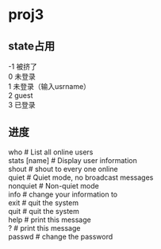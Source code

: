 # proj3
## state占用
-1 被挤了\
0  未登录\
1  未登录（输入usrname）\
2  guest\
3  已登录
## 进度
  who                     # List all online users\
  stats [name]            # Display user information\
  shout <msg>             # shout <msg> to every one online\
  quiet                   # Quiet mode, no broadcast messages\
  nonquiet                # Non-quiet mode\
  info <msg>              # change your information to <msg>\
  exit                    # quit the system\
  quit                    # quit the system\
  help                    # print this message\
  ?                       # print this message\
  passwd <new>            # change the password
